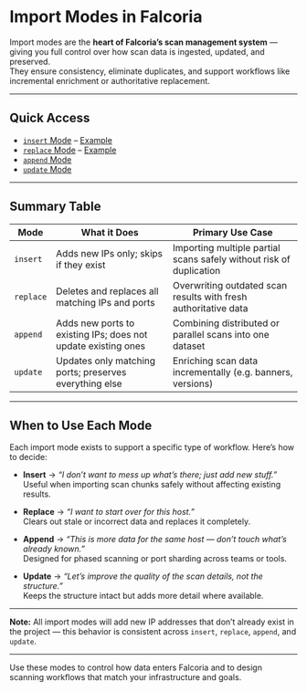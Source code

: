 # Import Modes in Falcoria

Import modes are the **heart of Falcoria’s scan management system** — giving you full control over how scan data is ingested, updated, and preserved.  
They ensure consistency, eliminate duplicates, and support workflows like incremental enrichment or authoritative replacement.

---

## Quick Access

- [`insert` Mode](insert.md) – [Example](https://github.com/Falcoria/falcoria-use-cases/tree/main/import-mode-insert)
- [`replace` Mode](replace.md) – [Example](https://github.com/Falcoria/falcoria-use-cases/tree/main/import-mode-replace)
- [`append` Mode](append.md)
- [`update` Mode](update.md)

---

## Summary Table

| Mode      | What it Does                                                  | Primary Use Case                                           |
| --------- | ------------------------------------------------------------- | ---------------------------------------------------------- |
| `insert`  | Adds new IPs only; skips if they exist                        | Importing multiple partial scans safely without risk of duplication |
| `replace` | Deletes and replaces all matching IPs and ports               | Overwriting outdated scan results with fresh authoritative data     |
| `append`  | Adds new ports to existing IPs; does not update existing ones | Combining distributed or parallel scans into one dataset            |
| `update`  | Updates only matching ports; preserves everything else        | Enriching scan data incrementally (e.g. banners, versions)          |

---

## When to Use Each Mode

Each import mode exists to support a specific type of workflow. Here’s how to decide:

- **Insert** → _“I don’t want to mess up what’s there; just add new stuff.”_  
  Useful when importing scan chunks safely without affecting existing results.

- **Replace** → _“I want to start over for this host.”_  
  Clears out stale or incorrect data and replaces it completely.

- **Append** → _“This is more data for the same host — don’t touch what’s already known.”_  
  Designed for phased scanning or port sharding across teams or tools.

- **Update** → _“Let’s improve the quality of the scan details, not the structure.”_  
  Keeps the structure intact but adds more detail where available.
---

**Note:** All import modes will add new IP addresses that don’t already exist in the project — this behavior is consistent across `insert`, `replace`, `append`, and `update`.

---


Use these modes to control how data enters Falcoria and to design scanning workflows that match your infrastructure and goals.
